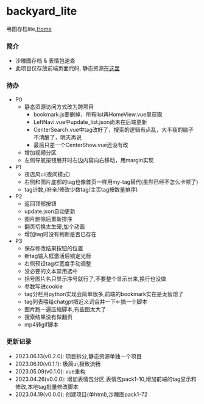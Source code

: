# backyard_lite
弔图存档lite,[Home](https://umas2022.github.io/backyard_lite/)


### 简介
- 沙雕图存档 & 表情包速查
- 此项目仅存放前端页面代码, 静态资源[在这里](https://github.com/umas2022/backyard_store)


### 待办
- P0
  - 静态资源访问方式改为跨项目
    - bookmark.js要删掉，所有list再HomeView.vue里获取
    - LeftNavi.vue中update_list.json尚未在后端更新
    - CenterSearch.vue中tag改好了，搜索的逻辑有点乱，大半夜的脑子不清醒了，明天再说
    - 最后只差一个CenterShow.vue还没有改
  - 增加视频分区
  - 左侧导航按钮展开时右边内容向右移动，用margin实现
- P1
  - 夜店风ui(夜间模式)
  - 右侧和图片底部的tag也像首页一样用my-tag替代(虽然已经不怎么卡顿了)
  - tag计数,(补全/修改少数tag/主页tag按数量排序)
- P2
  - 返回顶部按钮
  - update.json自动更新
  - 图片删除后重新排序
  - 翻页切换太生硬,加个动画
  - 增加tag时没有判断是否已存在
- P3
  - 保存修改结果按钮的位置
  - 新tag输入框激活后锁定光标
  - 右侧预设tag栏宽度手动调整
  - 没必要的文本禁用选中
  - 括号图片名只显示序号就行了,不要整个显示出来,换行也没做
  - 参数写进cookie
  - tag分栏用python实现会简单很多,前端的bookmark实在是太智熄了
  - tag列表喂给chatgpt把近义词合并一下←搞一个脚本
  - 图片跑一遍压缩脚本,有些图太大了
  - 搜索结果没有做翻页
  - mp4转gif脚本



### 更新记录
- 2023.06.13(v0.2.0): 项目拆分,静态资源单独一个项目
- 2023.06.10(v0.1.1): 极简ui,极致流畅
- 2023.05.09(v0.1.0): vue重构
- 2023.04.26(v0.0.0): 增加表情包分区,表情包pack1-10,增加前端的tag显示和修改,本地tag批量修改脚本
- 2023.04.19(v0.0.0): 创建项目(单html),沙雕图pack1-72